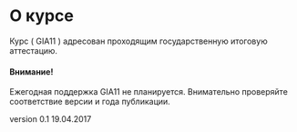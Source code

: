 # О курсе

Курс \( GIA11 \) адресован проходящим государственную итоговую аттестацию.

#### Внимание!

Ежегодная поддержка GIA11 не планируется. Внимательно проверяйте соответствие версии и года публикации.

version 0.1 19.04.2017 

